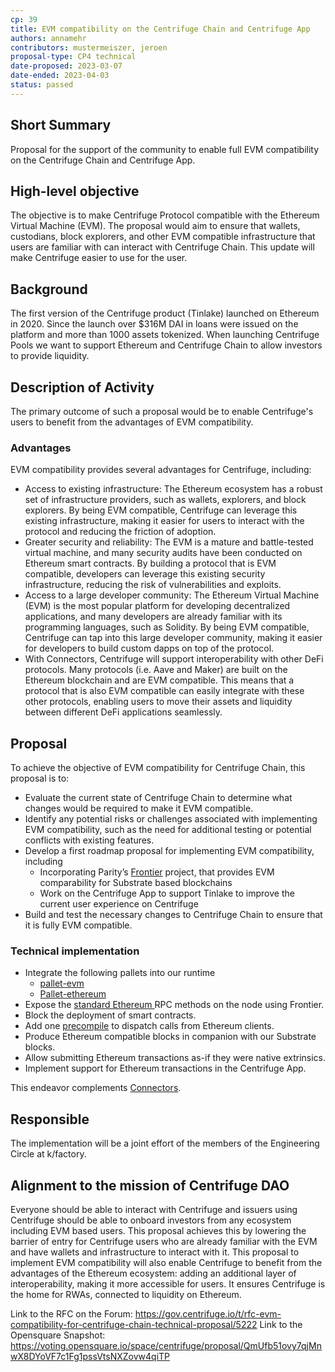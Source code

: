 ```yaml
---
cp: 39
title: EVM compatibility on the Centrifuge Chain and Centrifuge App
authors: annamehr
contributors: mustermeiszer, jeroen
proposal-type: CP4 technical
date-proposed: 2023-03-07
date-ended: 2023-04-03
status: passed
---
```


## Short Summary
Proposal for the support of the community to enable full EVM compatibility on the Centrifuge Chain and Centrifuge App.

## High-level objective
The objective is to make Centrifuge Protocol compatible with the Ethereum Virtual Machine (EVM). The proposal would aim to ensure that wallets, custodians, block explorers, and other EVM compatible infrastructure that users are familiar with can interact with Centrifuge Chain. This update will make Centrifuge easier to use for the user.

## Background
The first version of the Centrifuge product (Tinlake) launched on Ethereum in 2020. Since the launch over $316M DAI in loans were issued on the platform and more than 1000 assets tokenized. When launching Centrifuge Pools we want to support Ethereum and Centrifuge Chain to allow investors to provide liquidity.

## Description of Activity

The primary outcome of such a proposal would be to enable Centrifuge's users to benefit from the advantages of EVM compatibility.

### Advantages
EVM compatibility provides several advantages for Centrifuge, including:

* Access to existing infrastructure: The Ethereum ecosystem has a robust set of infrastructure providers, such as wallets, explorers, and block explorers. By being EVM compatible, Centrifuge can leverage this existing infrastructure, making it easier for users to interact with the protocol and reducing the friction of adoption.
* Greater security and reliability: The EVM is a mature and battle-tested virtual machine, and many security audits have been conducted on Ethereum smart contracts. By building a protocol that is EVM compatible, developers can leverage this existing security infrastructure, reducing the risk of vulnerabilities and exploits.
* Access to a large developer community: The Ethereum Virtual Machine (EVM) is the most popular platform for developing decentralized applications, and many developers are already familiar with its programming languages, such as Solidity. By being EVM compatible, Centrifuge can tap into this large developer community, making it easier for developers to build custom dapps on top of the protocol.
* With Connectors, Centrifuge will support interoperability with other DeFi protocols. Many protocols (i.e. Aave and Maker) are built on the Ethereum blockchain and are EVM compatible. This means that a protocol that is also EVM compatible can easily integrate with these other protocols, enabling users to move their assets and liquidity between different DeFi applications seamlessly.

## Proposal
To achieve the objective of EVM compatibility for Centrifuge Chain, this proposal is to:

* Evaluate the current state of Centrifuge Chain to determine what changes would be required to make it EVM compatible.
* Identify any potential risks or challenges associated with implementing EVM compatibility, such as the need for additional testing or potential conflicts with existing features.
* Develop a first roadmap proposal for implementing EVM compatibility, including
  * Incorporating Parity’s [Frontier](https://github.com/paritytech/frontier) project, that provides EVM comparability for Substrate based blockchains
  * Work on the Centrifuge App to support Tinlake to improve the current user experience on Centrifuge
* Build and test the necessary changes to Centrifuge Chain to ensure that it is fully EVM compatible.

### Technical implementation

* Integrate the following pallets into our runtime
  * [pallet-evm](https://github.com/paritytech/frontier/tree/polkadot-v0.9.37/frame/evm)
  * [Pallet-ethereum](https://github.com/paritytech/frontier/tree/polkadot-v0.9.37/frame/ethereum)
* Expose the [standard Ethereum ](https://ethereum.github.io/execution-apis/api-documentation/)RPC methods on the node using Frontier.
* Block the deployment of smart contracts.
* Add one [precompile](https://github.com/paritytech/frontier/tree/polkadot-v0.9.37/frame/evm/precompile/dispatch) to dispatch calls from Ethereum clients.
* Produce Ethereum compatible blocks in companion with our Substrate blocks.
* Allow submitting Ethereum transactions as-if they were native extrinsics.
* Implement support for Ethereum transactions in the Centrifuge App.

This endeavor complements [Connectors](https://gov.centrifuge.io/t/rfc-proposal-to-build-centrifuge-connectors-a-cross-chain-solution-to-connect-centrifuge-chain-with-other-protocols/4616).

## Responsible
The implementation will be a joint effort of the members of the Engineering Circle at k/factory.

## Alignment to the mission of Centrifuge DAO
Everyone should be able to interact with Centrifuge and issuers using Centrifuge should be able to onboard investors from any ecosystem including EVM based users. This proposal achieves this by lowering the barrier of entry for Centrifuge users who are already familiar with the EVM and have wallets and infrastructure to interact with it. This proposal to implement EVM compatibility will also enable Centrifuge to benefit from the advantages of the Ethereum ecosystem: adding an additional layer of interoperability, making it more accessible for users. It ensures Centrifuge is the home for RWAs, connected to liquidity on Ethereum.

Link to the RFC on the Forum: https://gov.centrifuge.io/t/rfc-evm-compatibility-for-centrifuge-chain-technical-proposal/5222
Link to the Opensquare Snapshot: https://voting.opensquare.io/space/centrifuge/proposal/QmUfb51ovy7qjMnwX8DYoVF7c1Fg1pssVtsNXZovw4qiTP